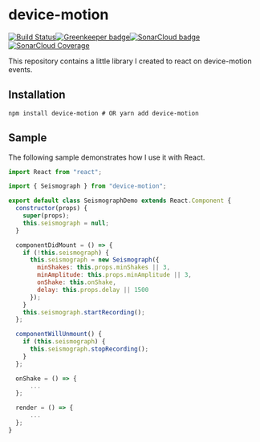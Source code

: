 # device-motion

[![Build Status](https://travis-ci.com/s1hofmann/device-motion.svg?branch=master)](https://travis-ci.com/s1hofmann/device-motion)[![Greenkeeper badge](https://badges.greenkeeper.io/s1hofmann/device-motion.svg)](https://greenkeeper.io/)[![SonarCloud badge](https://sonarcloud.io/api/project_badges/measure?project=s1hofmann_device-motion&metric=alert_status)](https://sonarcloud.io/dashboard?id=s1hofmann_device-motion) [![SonarCloud Coverage](https://sonarcloud.io/api/project_badges/measure?project=s1hofmann_device-motion&metric=coverage)](https://sonarcloud.io/component_measures?id=s1hofmann_device-motion&metric=coverage)

This repository contains a little library I created to react on device-motion events.

## Installation

```
npm install device-motion # OR yarn add device-motion
```

## Sample

The following sample demonstrates how I use it with React.

```js
import React from "react";

import { Seismograph } from "device-motion";

export default class SeismographDemo extends React.Component {
  constructor(props) {
    super(props);
    this.seismograph = null;
  }

  componentDidMount = () => {
    if (!this.seismograph) {
      this.seismograph = new Seismograph({
        minShakes: this.props.minShakes || 3,
        minAmplitude: this.props.minAmplitude || 3,
        onShake: this.onShake,
        delay: this.props.delay || 1500
      });
    }
    this.seismograph.startRecording();
  };

  componentWillUnmount() {
    if (this.seismograph) {
      this.seismograph.stopRecording();
    }
  };

  onShake = () => {
      ...
  };

  render = () => {
      ...
  };
}
```
